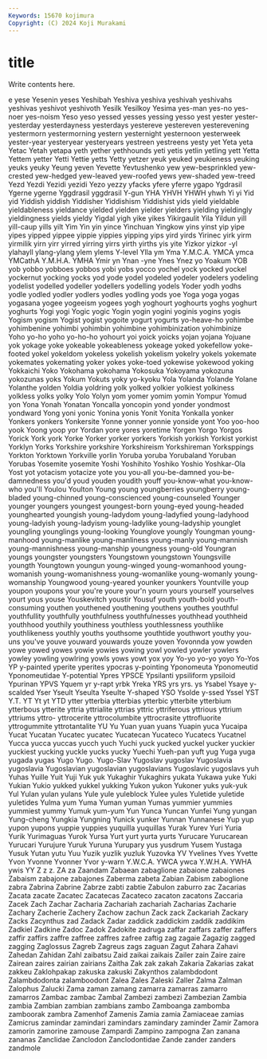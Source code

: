 ```yaml
---
Keywords: 15670 kojimura
Copyright: (C) 2024 Koji Murakami
---
```


# title

Write contents here.



e yese Yesenin yeses Yeshibah Yeshiva yeshiva
yeshivah yeshivahs yeshivas yeshivot yeshivoth Yesilk Yesilkoy Yesima yes-man yes-no
yes-noer yes-noism Yeso yeso yessed yesses yessing yesso yest yester
yester- yesterday yesterdayness yesterdays yestereve yestereven yesterevening yestermorn yestermorning yestern
yesternight yesternoon yesterweek yester-year yesteryear yesteryears yestreen yestreens yesty yet
Yeta yeta Yetac Yetah yetapa yeth yether yethhounds yeti yetis
yetlin yetling yett Yetta Yettem yetter Yetti Yettie yetts Yetty
yetzer yeuk yeuked yeukieness yeuking yeuks yeuky Yeung yeven Yevette
Yevtushenko yew yew-besprinkled yew-crested yew-hedged yew-leaved yew-roofed yews yew-shaded yew-treed
Yezd Yezdi Yezidi yezidi Yezo yezzy yfacks yfere yferre ygapo
Ygdrasil Ygerne ygerne Yggdrasil yggdrasil Y-gun YHA YHVH YHWH yhwh
Yi yi Yid yid Yiddish yiddish Yiddisher Yiddishism Yiddishist yids
yield yieldable yieldableness yieldance yielded yielden yielder yielders yielding yieldingly
yieldingness yields yieldy Yigdal yigh yike yikes Yikirgaulit Yila Yildun
yill yill-caup yills yilt Yim Yin yin yince Yinchuan Yingkow
yins yinst yip yipe yipes yipped yippee yippie yippies yipping
yips yird yirds Yirinec yirk yirm yirmilik yirn yirr yirred
yirring yirrs yirth yirths yis yite Yizkor yizkor -yl ylahayll
ylang-ylang ylem ylems Y-level Ylla ym Yma Y.M.C.A. YMCA ymca
YMCathA Y.M.H.A. YMHA Ymir yn Ynan -yne Ynes Ynez yo
Yoakum YOB yob yobbo yobboes yobbos yobi yobs yocco yochel
yock yocked yockel yockernut yocking yocks yod yode yodel yodeled
yodeler yodelers yodeling yodelist yodelled yodeller yodellers yodelling yodels Yoder
yodh yodhs yodle yodled yodler yodlers yodles yodling yods yoe
Yoga yoga yogas yogasana yogee yogeeism yogees yogh yoghourt yoghourts
yoghs yoghurt yoghurts Yogi yogi Yogic yogic Yogin yogin yogini
yoginis yogins yogis Yogism yogism Yogist yogist yogoite yogurt yogurts
yo-heave-ho yohimbe yohimbenine yohimbi yohimbin yohimbine yohimbinization yohimbinize Yoho yo-ho
yoho yo-ho-ho yohourt yoi yoick yoicks yojan yojana Yojuane yok
yokage yoke yokeable yokeableness yokeage yoked yokefellow yoke-footed yokel yokeldom
yokeless yokelish yokelism yokelry yokels yokemate yokemates yokemating yoker yokes
yoke-toed yokewise yokewood yoking Yokkaichi Yoko Yokohama yokohama Yokosuka Yokoyama
yokozuna yokozunas yoks Yokum Yokuts yoky yo-kyoku Yola Yolanda Yolande
Yolane Yolanthe yolden Yoldia yoldring yolk yolked yolkier yolkiest yolkiness
yolkless yolks yolky Yolo Yolyn yom yomer yomim yomin Yompur
Yomud yon Yona Yonah Yonatan Yoncalla yoncopin yond yonder yondmost
yondward Yong yoni yonic Yonina yonis Yonit Yonita Yonkalla yonker
Yonkers yonkers Yonkersite Yonne yonner yonnie yonside yont Yoo yoo-hoo
yook Yoong yoop yor Yordan yore yores yoretime Yorgen Yorgo
Yorgos Yorick York york Yorke Yorker yorker yorkers Yorkish yorkish
Yorkist yorkist Yorklyn Yorks Yorkshire yorkshire Yorkshireism Yorkshireman Yorksppings Yorkton
Yorktown Yorkville yorlin Yoruba yoruba Yorubaland Yoruban Yorubas Yosemite yosemite
Yoshi Yoshihito Yoshiko Yoshio Yoshkar-Ola Yost yot yotacism yotacize yote
you you-all you-be-damned you-be-damnedness you'd youd youden youdith youff you-know-what
you-know-who you'll Youlou Youlton Young young youngberries youngberry young-bladed young-chinned
young-conscienced young-counseled Younger younger youngers youngest youngest-born young-eyed young-headed younghearted
youngish young-ladydom young-ladyfied young-ladyhood young-ladyish young-ladyism young-ladylike young-ladyship younglet youngling
younglings young-looking Younglove youngly Youngman young-manhood young-manlike young-manliness young-manly young-mannish
young-mannishness young-manship youngness young-old Youngran youngs youngster youngsters Youngstown youngstown
Youngsville youngth Youngtown youngun young-winged young-womanhood young-womanish young-womanishness young-womanlike young-womanly
young-womanship Youngwood young-yeared younker younkers Yountville youp youpon youpons your
you're youre your'n yourn yours yourself yourselves yourt yous youse
Youskevitch youstir Yousuf youth youth-bold youth-consuming youthen youthened youthening youthens
youthes youthful youthfullity youthfully youthfulness youthfulnesses youthhead youthheid youthhood youthily
youthiness youthless youthlessness youthlike youthlikeness youthly youths youthsome youthtide youthwort
youthy you-uns you've youve youward youwards youze yoven Yovonnda yow
yowden yowe yowed yowes yowie yowies yowing yowl yowled yowler
yowlers yowley yowling yowlring yowls yows yowt yox yoy Yo-yo
yo-yo yoyo Yo-Yos YP y-painted yperite yperites ypocras y-pointing Yponomeuta
Yponomeutid Yponomeutidae Y-potential Ypres YPSCE Ypsilanti ypsiliform ypsiloid Ypurinan YPVS
Yquem yr y-rapt yrbk Yreka YRS yrs yrs. ys Ysabel
Ysaye y-scalded Yser Yseult Yseulta Yseulte Y-shaped YSO Ysolde y-ssed
Yssel YST Y.T. YT Yt yt YTD ytter ytterbia ytterbias
ytterbic ytterbite ytterbium ytterbous ytterite yttria yttrialite yttrias yttric yttriferous
yttrious yttrium yttriums yttro- yttrocerite yttrocolumbite yttrocrasite yttrofluorite yttrogummite yttrotantalite
YU Yu Yuan yuan yuans Yuapin yuca Yucaipa Yucat Yucatan
Yucatec yucatec Yucatecan Yucateco Yucatecs Yucatnel Yucca yucca yuccas yucch
yuch Yuchi yuck yucked yuckel yucker yuckier yuckiest yucking yuckle
yucks yucky Yuechi Yueh-pan yuft yug Yuga yuga yugada yugas
Yugo Yugo. Yugo-Slav Yugoslav yugoslav Yugoslavia yugoslavia Yugoslavian yugoslavian yugoslavians
Yugoslavic yugoslavs yuh Yuhas Yuille Yuit Yuji Yuk yuk Yukaghir
Yukaghirs yukata Yukawa yuke Yuki Yukian Yukio yukked yukkel yukking
Yukon yukon Yukoner yuks yuk-yuk Yul Yulan yulan yulans Yule
yule yuleblock Yulee yules Yuletide yuletide yuletides Yulma yum Yuma
Yuman yuman Yumas yummier yummies yummiest yummy Yumuk yum-yum Yun
Yunca Yuncan Yunfei Yung yungan Yung-cheng Yungkia Yungning Yunick yunker
Yunnan Yunnanese Yup yup yupon yupons yuppie yuppies yuquilla yuquillas
Yurak Yurev Yuri Yuria Yurik Yurimaguas Yurok Yursa Yurt yurt
yurta yurts Yurucare Yurucarean Yurucari Yurujure Yuruk Yuruna Yurupary yus
yusdrum Yusem Yustaga Yusuk Yutan yutu Yuu Yuzik yuzlik yuzluk
Yuzovka YV Yvelines Yves Yvette Yvon Yvonne Yvonner Yvor y-warn
Y.W.C.A. YWCA ywca Y.W.H.A. YWHA ywis YY Z z z.
ZA za Zaandam Zabaean zabaglione zabaione zabaiones Zabaism zabajone zabajones
Zaberma zabeta Zabian Zabism zaboglione zabra Zabrina Zabrine Zabrze zabti
zabtie Zabulon zaburro zac Zacarias Zacata zacate Zacatec Zacatecas Zacateco
zacaton zacatons Zaccaria Zacek Zach Zachar Zacharia Zachariah zachariah Zacharias
Zacharie Zachary Zacherie Zachery Zachow zachun Zack zack Zackariah Zackary
Zacks Zacynthus zad Zadack Zadar zaddick zaddickim zaddik zaddikim Zadkiel
Zadkine Zadoc Zadok Zadokite zadruga zaffar zaffars zaffer zaffers zaffir
zaffirs zaffre zaffree zaffres zafree zaftig zag zagaie Zagazig zagged
zagging Zaglossus Zagreb Zagreus zags zaguan Zagut Zahara Zahavi Zahedan
Zahidan Zahl zaibatsu Zaid zaikai zaikais Zailer zain Zaire zaire
Zairean zaires zairian zairians Zaitha Zak zak zakah Zakaria Zakarias
zakat zakkeu Zaklohpakap zakuska zakuski Zakynthos zalambdodont Zalambdodonta zalamboodont Zalea
Zales Zaleski Zaller Zalma Zalman Zalophus Zalucki Zama zaman zamang
zamarra zamarras zamarro zamarros Zambac zambac Zambal Zambezi zambezi Zambezian
Zambia zambia Zambian zambian zambians zambo Zamboanga zambomba zamboorak zambra
Zamenhof Zamenis Zamia zamia Zamiaceae zamias Zamicrus zamindar zamindari zamindars
zamindary zaminder Zamir Zamora zamorin zamorine zamouse Zampardi Zampino zampogna
Zan zanana zananas Zanclidae Zanclodon Zanclodontidae Zande zander zanders zandmole
